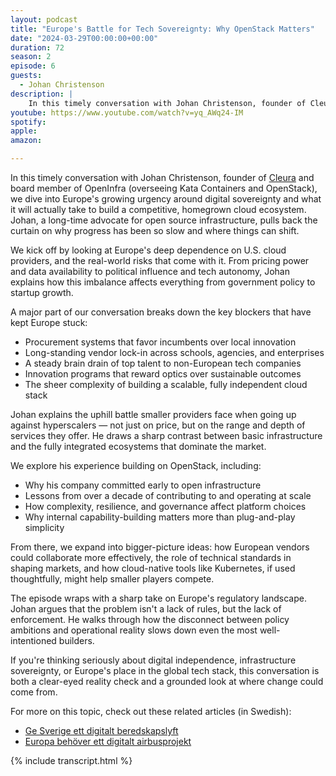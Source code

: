 ```yaml
---
layout: podcast
title: "Europe's Battle for Tech Sovereignty: Why OpenStack Matters"
date: "2024-03-29T00:00:00+00:00"
duration: 72
season: 2
episode: 6
guests:
  - Johan Christenson
description: |
    In this timely conversation with Johan Christenson, founder of Cleura and board member of OpenInfra (overseeing Kata Containers and OpenStack), we dive into Europe's growing urgency around digital sovereignty and what it will actually take to build a competitive, homegrown cloud ecosystem. Johan, a long-time advocate for open source infrastructure, pulls back the curtain on why progress has been so slow and where things can shift.
youtube: https://www.youtube.com/watch?v=yq_AWq24-IM
spotify:
apple:
amazon:

---
```


In this timely conversation with Johan Christenson, founder of [Cleura](https://cleura.com) and board member of OpenInfra (overseeing Kata Containers and OpenStack), we dive into Europe's growing urgency around digital sovereignty and what it will actually take to build a competitive, homegrown cloud ecosystem. Johan, a long-time advocate for open source infrastructure, pulls back the curtain on why progress has been so slow and where things can shift.

We kick off by looking at Europe's deep dependence on U.S. cloud providers, and the real-world risks that come with it. From pricing power and data availability to political influence and tech autonomy, Johan explains how this imbalance affects everything from government policy to startup growth.

A major part of our conversation breaks down the key blockers that have kept Europe stuck:

- Procurement systems that favor incumbents over local innovation
- Long-standing vendor lock-in across schools, agencies, and enterprises
- A steady brain drain of top talent to non-European tech companies
- Innovation programs that reward optics over sustainable outcomes
- The sheer complexity of building a scalable, fully independent cloud stack

Johan explains the uphill battle smaller providers face when going up against hyperscalers — not just on price, but on the range and depth of services they offer. He draws a sharp contrast between basic infrastructure and the fully integrated ecosystems that dominate the market.

We explore his experience building on OpenStack, including:

- Why his company committed early to open infrastructure
- Lessons from over a decade of contributing to and operating at scale
- How complexity, resilience, and governance affect platform choices
- Why internal capability-building matters more than plug-and-play simplicity

From there, we expand into bigger-picture ideas: how European vendors could collaborate more effectively, the role of technical standards in shaping markets, and how cloud-native tools like Kubernetes, if used thoughtfully, might help smaller players compete.

The episode wraps with a sharp take on Europe's regulatory landscape. Johan argues that the problem isn't a lack of rules, but the lack of enforcement. He walks through how the disconnect between policy ambitions and operational reality slows down even the most well-intentioned builders.

If you're thinking seriously about digital independence, infrastructure sovereignty, or Europe's place in the global tech stack, this conversation is both a clear-eyed reality check and a grounded look at where change could come from.

For more on this topic, check out these related articles (in Swedish):
- [Ge Sverige ett digitalt beredskapslyft](https://www.di.se/debatt/ge-sverige-ett-digitalt-beredskapslyft/)
- [Europa behöver ett digitalt airbusprojekt](https://www.di.se/debatt/europa-behover-ett-digitalt-airbusprojekt/)

{% include transcript.html %}
